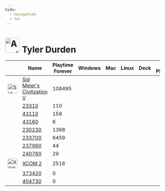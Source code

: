 ```yaml
---
hide:
  - navigation
  - toc
---
```

# <a href="https://steamcommunity.com/profiles/76561198036229973/" target="_blank"><img src="https://avatars.steamstatic.com/f2b95daa4388da07acd68dc30e73b616caa8dd05_full.jpg" alt="Avatar" style="width:48px;height:48px;border-radius:4px;"></a> Tyler Durden

<table id="charts-table" class="display" style="width:100%">
        <thead>
            <tr>
                <th></th>
                <th>Name</th>
                <th>Playtime Forever</th>
                <th>Windows</th>
                <th>Mac</th>
                <th>Linux</th>
                <th>Deck</th>
                <th>last Played</th>
            </tr>
        </thead>
        <tbody>
    <tr>
<td><a href="/game/8930"><img src="https://media.steampowered.com/steamcommunity/public/images/apps/8930/fbe80c4743e226f0bf65559c91b12953d4446808.jpg" alt="Sid Meier's Civilization V" style="width:32px;height:32px;border-radius:4px;" /></a></td>
<td><a href="/game/8930">Sid Meier's Civilization V</a></td>
<td>108495</td>
<td></td>
<td></td>
<td></td>
<td></td>
<td></td>
</tr>
<tr>
<td></td>
<td><a href="/game/23310">23310</a></td>
<td>110</td>
<td></td>
<td></td>
<td></td>
<td></td>
<td></td>
</tr>
<tr>
<td></td>
<td><a href="/game/43110">43110</a></td>
<td>158</td>
<td></td>
<td></td>
<td></td>
<td></td>
<td></td>
</tr>
<tr>
<td></td>
<td><a href="/game/43160">43160</a></td>
<td>6</td>
<td></td>
<td></td>
<td></td>
<td></td>
<td></td>
</tr>
<tr>
<td></td>
<td><a href="/game/230230">230230</a></td>
<td>1368</td>
<td></td>
<td></td>
<td></td>
<td></td>
<td></td>
</tr>
<tr>
<td></td>
<td><a href="/game/233700">233700</a></td>
<td>6459</td>
<td></td>
<td></td>
<td></td>
<td></td>
<td></td>
</tr>
<tr>
<td></td>
<td><a href="/game/237990">237990</a></td>
<td>44</td>
<td></td>
<td></td>
<td></td>
<td></td>
<td></td>
</tr>
<tr>
<td></td>
<td><a href="/game/240760">240760</a></td>
<td>29</td>
<td></td>
<td></td>
<td></td>
<td></td>
<td></td>
</tr>
<tr>
<td><a href="/game/268500"><img src="https://media.steampowered.com/steamcommunity/public/images/apps/268500/f275aeb0b1b947262810569356a199848c643754.jpg" alt="XCOM 2" style="width:32px;height:32px;border-radius:4px;" /></a></td>
<td><a href="/game/268500">XCOM 2</a></td>
<td>2516</td>
<td></td>
<td></td>
<td></td>
<td></td>
<td></td>
</tr>
<tr>
<td></td>
<td><a href="/game/373420">373420</a></td>
<td>0</td>
<td></td>
<td></td>
<td></td>
<td></td>
<td></td>
</tr>
<tr>
<td></td>
<td><a href="/game/404730">404730</a></td>
<td>0</td>
<td></td>
<td></td>
<td></td>
<td></td>
<td></td>
</tr>
</tbody>
</table>
